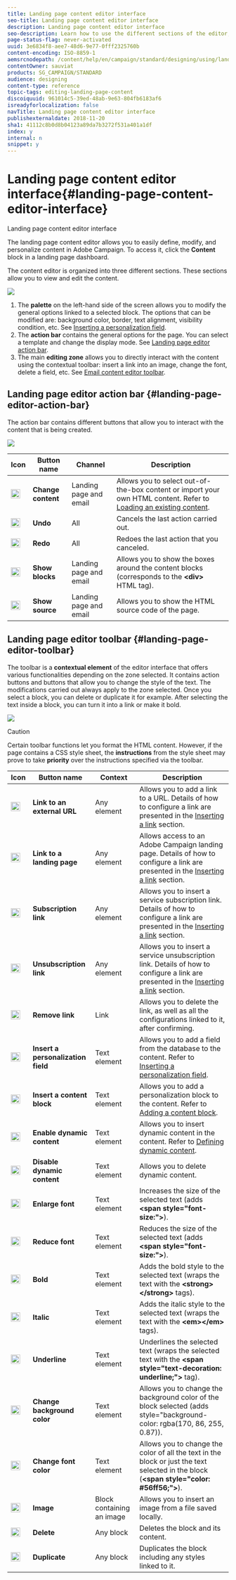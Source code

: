 ```yaml
---
title: Landing page content editor interface
seo-title: Landing page content editor interface
description: Landing page content editor interface
seo-description: Learn how to use the different sections of the editor, such as the action bar, to modify your landing page content.
page-status-flag: never-activated
uuid: 3e6834f8-aee7-48d6-9e77-0fff2325760b
content-encoding: ISO-8859-1
aemsrcnodepath: /content/help/en/campaign/standard/designing/using/landing-page-content-editor-interface
contentOwner: sauviat
products: SG_CAMPAIGN/STANDARD
audience: designing
content-type: reference
topic-tags: editing-landing-page-content
discoiquuid: 961014c5-39ed-48ab-9e63-804fb6183af6
isreadyforlocalization: false
navTitle: Landing page content editor interface
publishexternaldate: 2018-11-20
sha1: 41112c8b0d8b04123a89da7b3272f531a401a1df
index: y
internal: n
snippet: y
---
```


# Landing page content editor interface{#landing-page-content-editor-interface}

Landing page content editor interface

The landing page content editor allows you to easily define, modify, and personalize content in Adobe Campaign. To access it, click the **Content** block in a landing page dashboard.

The content editor is organized into three different sections. These sections allow you to view and edit the content.

![](assets/des_lp_content_8.png)

1. The **palette** on the left-hand side of the screen allows you to modify the general options linked to a selected block. The options that can be modified are: background color, border, text alignment, visibility condition, etc. See [Inserting a personalization field](../../designing/using/inserting-a-personalization-field.md).
1. The **action bar** contains the general options for the page. You can select a template and change the display mode. See [Landing page editor action bar](../../designing/using/landing-page-content-editor-interface.md#landing-page-editor-action-bar).
1. The main **editing zone** allows you to directly interact with the content using the contextual toolbar: insert a link into an image, change the font, delete a field, etc. See [Email content editor toolbar](../../designing/using/editing-email-styles.md#adjusting-style-settings).

## Landing page editor action bar {#landing-page-editor-action-bar}

The action bar contains different buttons that allow you to interact with the content that is being created.

![](assets/des_lp_content_9.png) 

<table> 
 <thead> 
  <tr> 
   <th> Icon<br /> </th> 
   <th> Button name<br /> </th> 
   <th> Channel<br /> </th> 
   <th> Description<br /> </th> 
  </tr> 
 </thead> 
 <tbody> 
  <tr> 
   <td> <img height="21px" src="assets/download_darkgrey-24px.png" /> <br /> </td> 
   <td> <strong>Change content</strong><br /> </td> 
   <td> Landing page and email<br /> </td> 
   <td> Allows you to select out-of-the-box content or import your own HTML content. Refer to <a href="../../designing/using/selecting-an-existing-content.md">Loading an existing content</a>.<br /> </td> 
  </tr> 
  <tr> 
   <td> <img height="21px" src="assets/undo_darkgrey-24px.png" /> <br /> </td> 
   <td> <strong>Undo</strong><br /> </td> 
   <td> All<br /> </td> 
   <td> Cancels the last action carried out.<br /> </td> 
  </tr> 
  <tr> 
   <td> <img height="21px" src="assets/redo_darkgrey-24px.png" /> <br /> </td> 
   <td> <strong>Redo</strong><br /> </td> 
   <td> All<br /> </td> 
   <td> Redoes the last action that you canceled.<br /> </td> 
  </tr> 
  <tr> 
   <td> <img height="21px" src="assets/display_block_darkgrey-24px.png" /> <br /> </td> 
   <td> <strong>Show blocks</strong><br /> </td> 
   <td> Landing page and email<br /> </td> 
   <td> Allows you to show the boxes around the content blocks (corresponds to the <strong>&lt;div&gt;</strong> HTML tag).<br /> </td> 
  </tr> 
  <tr> 
   <td> <img height="21px" src="assets/code_darkgrey-24px.png" /> <br /> </td> 
   <td> <strong>Show source</strong><br /> </td> 
   <td> Landing page and email<br /> </td> 
   <td> Allows you to show the HTML source code of the page.<br /> </td> 
  </tr> 
 </tbody> 
</table>

## Landing page editor toolbar {#landing-page-editor-toolbar}

The toolbar is a **contextual element** of the editor interface that offers various functionalities depending on the zone selected. It contains action buttons and buttons that allow you to change the style of the text. The modifications carried out always apply to the zone selected. Once you select a block, you can delete or duplicate it for example. After selecting the text inside a block, you can turn it into a link or make it bold.

![](assets/delivery_content_17.png)

>[!CAUTION]
>
>Certain toolbar functions let you format the HTML content. However, if the page contains a CSS style sheet, the **instructions** from the style sheet may prove to take **priority** over the instructions specified via the toolbar.

<table> 
 <thead> 
  <tr> 
   <th> Icon<br /> </th> 
   <th> Button name<br /> </th> 
   <th> Context<br /> </th> 
   <th> Description<br /> </th> 
  </tr> 
 </thead> 
 <tbody> 
  <tr> 
   <td> <img height="21px" src="assets/link_darkgrey-24px.png" /> <br /> </td> 
   <td> <strong>Link to an external URL</strong><br /> </td> 
   <td> Any element<br /> </td> 
   <td> Allows you to add a link to a URL. Details of how to configure a link are presented in the <a href="../../designing/using/inserting-a-link.md">Inserting a link</a> section.<br /> </td> 
  </tr> 
  <tr> 
   <td> <img height="21px" src="assets/linkpage_darkgrey-24px.png" /> <br /> </td> 
   <td> <strong>Link to a landing page</strong><br /> </td> 
   <td> Any element<br /> </td> 
   <td> Allows access to an Adobe Campaign landing page. Details of how to configure a link are presented in the <a href="../../designing/using/inserting-a-link.md">Inserting a link</a> section.<br /> </td> 
  </tr> 
  <tr> 
   <td> <img height="21px" src="assets/link_Subscribe_darkgrey-24px.png" /> <br /> </td> 
   <td> <strong>Subscription link</strong><br /> </td> 
   <td> Any element<br /> </td> 
   <td> Allows you to insert a service subscription link. Details of how to configure a link are presented in the <a href="../../designing/using/inserting-a-link.md">Inserting a link</a> section.<br /> </td> 
  </tr> 
  <tr> 
   <td> <img height="21px" src="assets/link_unSubscribe_darkgrey-24px.png" /> <br /> </td> 
   <td> <strong>Unsubscription link</strong><br /> </td> 
   <td> Any element<br /> </td> 
   <td> Allows you to insert a service unsubscription link. Details of how to configure a link are presented in the <a href="../../designing/using/inserting-a-link.md">Inserting a link</a> section.<br /> </td> 
  </tr> 
  <tr> 
   <td> <img height="21px" src="assets/linkoff_darkgrey-24px.png" /> <br /> </td> 
   <td> <strong>Remove link</strong><br /> </td> 
   <td> Link<br /> </td> 
   <td> Allows you to delete the link, as well as all the configurations linked to it, after confirming.<br /> </td> 
  </tr> 
  <tr> 
   <td> <img height="21px" src="assets/personalization_field_darkgrey-24px.png" /> <br /> </td> 
   <td> <strong>Insert a personalization field</strong><br /> </td> 
   <td> Text element<br /> </td> 
   <td> Allows you to add a field from the database to the content. Refer to <a href="../../designing/using/inserting-a-personalization-field.md">Inserting a personalization field</a>.<br /> </td> 
  </tr> 
  <tr> 
   <td> <img height="21px" src="assets/personalization_block_darkgrey-24px.png" /> <br /> </td> 
   <td> <strong>Insert a content block</strong><br /> </td> 
   <td> Text element<br /> </td> 
   <td> Allows you to add a personalization block to the content. Refer to <a href="../../designing/using/adding-a-content-block.md">Adding a content block</a>.<br /> </td> 
  </tr> 
  <tr> 
   <td> <img height="21px" src="assets/DynamicContent_24px.png" /> <br /> </td> 
   <td> <strong>Enable dynamic content</strong><br /> </td> 
   <td> Text element<br /> </td> 
   <td> Allows you to insert dynamic content in the content. Refer to <a href="../../designing/using/defining-dynamic-content-in-a-landing-page.md">Defining dynamic content</a>.<br /> </td> 
  </tr> 
  <tr> 
   <td> <img height="21px" src="assets/DynamicContentDisable_24px.png" /> <br /> </td> 
   <td> <strong>Disable dynamic content</strong><br /> </td> 
   <td> Text element<br /> </td> 
   <td> Allows you to delete dynamic content.<br /> </td> 
  </tr> 
  <tr> 
   <td> <img height="21px" src="assets/increase_fontsize_darkgrey-24px.png" /> <br /> </td> 
   <td> <strong>Enlarge font</strong><br /> </td> 
   <td> Text element<br /> </td> 
   <td> Increases the size of the selected text (adds <strong>&lt;span style="font-size:"&gt;</strong>).<br /> </td> 
  </tr> 
  <tr> 
   <td> <img height="21px" src="assets/decrease_fontsize_darkgrey-24px.png" /> <br /> </td> 
   <td> <strong>Reduce font</strong><br /> </td> 
   <td> Text element<br /> </td> 
   <td> Reduces the size of the selected text (adds <strong>&lt;span style="font-size:"&gt;</strong>).<br /> </td> 
  </tr> 
  <tr> 
   <td> <img height="21px" src="assets/textbold_darkgrey-24px.png" /> <br /> </td> 
   <td> <strong>Bold</strong><br /> </td> 
   <td> Text element<br /> </td> 
   <td> Adds the bold style to the selected text (wraps the text with the <strong>&lt;strong&gt;</strong><strong>&lt;/strong&gt;</strong> tags).<br /> </td> 
  </tr> 
  <tr> 
   <td> <img height="21px" src="assets/textitalic_darkgrey-24px.png" /> <br /> </td> 
   <td> <strong>Italic</strong><br /> </td> 
   <td> Text element<br /> </td> 
   <td> Adds the italic style to the selected text (wraps the text with the <strong>&lt;em&gt;</strong><strong>&lt;/em&gt;</strong> tags).<br /> </td> 
  </tr> 
  <tr> 
   <td> <img height="21px" src="assets/textunderline_darkgrey-24px.png" /> <br /> </td> 
   <td> <strong>Underline</strong><br /> </td> 
   <td> Text element<br /> </td> 
   <td> Underlines the selected text (wraps the selected text with the <strong>&lt;span style="text-decoration: underline;"&gt;</strong> tag).<br /> </td> 
  </tr> 
  <tr> 
   <td> <img height="21px" src="assets/colorselector_darkgrey-24px.png" /> <br /> </td> 
   <td> <strong>Change background color</strong><br /> </td> 
   <td> Text element<br /> </td> 
   <td> Allows you to change the background color of the block selected (adds style="background-color: rgba(170, 86, 255, 0.87)).<br /> </td> 
  </tr> 
  <tr> 
   <td> <img height="21px" src="assets/textcolor_darkgrey-24px.png" /> <br /> </td> 
   <td> <strong>Change font color</strong><br /> </td> 
   <td> Text element<br /> </td> 
   <td> Allows you to change the color of all the text in the block or just the text selected in the block (<strong>&lt;span style="color: #56ff56;"&gt;</strong>).<br /> </td> 
  </tr> 
  <tr> 
   <td> <img height="21px" src="assets/image_darkgrey-24px.png" /> <br /> </td> 
   <td> <strong>Image</strong><br /> </td> 
   <td> Block containing an image<br /> </td> 
   <td> Allows you to insert an image from a file saved locally.<br /> </td> 
  </tr> 
  <tr> 
   <td> <img height="21px" src="assets/delete_darkgrey-24px.png" /> <br /> </td> 
   <td> <strong>Delete</strong><br /> </td> 
   <td> Any block<br /> </td> 
   <td> Deletes the block and its content.<br /> </td> 
  </tr> 
  <tr> 
   <td> <img height="21px" src="assets/duplicate_fontsize_darkgrey-24px.png" /> <br /> </td> 
   <td> <strong>Duplicate</strong><br /> </td> 
   <td> Any block<br /> </td> 
   <td> Duplicates the block including any styles linked to it.<br /> </td> 
  </tr> 
 </tbody> 
</table>

